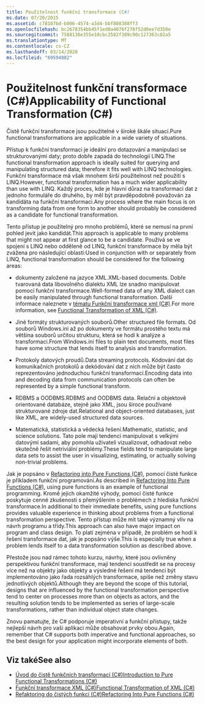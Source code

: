 ```yaml
---
title: Použitelnost funkční transformace (C#)
ms.date: 07/20/2015
ms.assetid: c78107bd-b006-4574-a3d4-bbf808388ff3
ms.openlocfilehash: bc2678354bb45f1ed0a4076f278f52d0ee7d350e
ms.sourcegitcommit: 7588136e355e10cbc2582f389c90c127363c02a5
ms.translationtype: MT
ms.contentlocale: cs-CZ
ms.lasthandoff: 03/14/2020
ms.locfileid: "69594882"
---
```

# <a name="applicability-of-functional-transformation-c"></a><span data-ttu-id="685c6-102">Použitelnost funkční transformace (C#)</span><span class="sxs-lookup"><span data-stu-id="685c6-102">Applicability of Functional Transformation (C#)</span></span>
<span data-ttu-id="685c6-103">Čistě funkční transformace jsou použitelné v široké škále situací.</span><span class="sxs-lookup"><span data-stu-id="685c6-103">Pure functional transformations are applicable in a wide variety of situations.</span></span>  
  
 <span data-ttu-id="685c6-104">Přístup k funkční transformaci je ideální pro dotazování a manipulaci se strukturovanými daty; proto dobře zapadá do technologií LINQ.</span><span class="sxs-lookup"><span data-stu-id="685c6-104">The functional transformation approach is ideally suited for querying and manipulating structured data; therefore it fits well with LINQ technologies.</span></span> <span data-ttu-id="685c6-105">Funkční transformace má však mnohem širší použitelnost než použití s LINQ.</span><span class="sxs-lookup"><span data-stu-id="685c6-105">However, functional transformation has a much wider applicability than use with LINQ.</span></span> <span data-ttu-id="685c6-106">Každý proces, kde je hlavní důraz na transformaci dat z jednoho formuláře do druhého, by měl být pravděpodobně považován za kandidáta na funkční transformaci.</span><span class="sxs-lookup"><span data-stu-id="685c6-106">Any process where the main focus is on transforming data from one form to another should probably be considered as a candidate for functional transformation.</span></span>  
  
 <span data-ttu-id="685c6-107">Tento přístup je použitelný pro mnoho problémů, které se nemusí na první pohled jevit jako kandidát.</span><span class="sxs-lookup"><span data-stu-id="685c6-107">This approach is applicable to many problems that might not appear at first glance to be a candidate.</span></span> <span data-ttu-id="685c6-108">Používá se ve spojení s LINQ nebo odděleně od LINQ, funkční transformace by měla být zvážena pro následující oblasti:</span><span class="sxs-lookup"><span data-stu-id="685c6-108">Used in conjunction with or separately from LINQ, functional transformation should be considered for the following areas:</span></span>  
  
- <span data-ttu-id="685c6-109">dokumenty založené na jazyce XML.</span><span class="sxs-lookup"><span data-stu-id="685c6-109">XML-based documents.</span></span> <span data-ttu-id="685c6-110">Dobře tvarovaná data libovolného dialektu XML lze snadno manipulovat pomocí funkční transformace.</span><span class="sxs-lookup"><span data-stu-id="685c6-110">Well-formed data of any XML dialect can be easily manipulated through functional transformation.</span></span> <span data-ttu-id="685c6-111">Další informace naleznete v [tématu Funkční transformace xml (C#)](./functional-transformation-of-xml.md).</span><span class="sxs-lookup"><span data-stu-id="685c6-111">For more information, see [Functional Transformation of XML (C#)](./functional-transformation-of-xml.md).</span></span>  
  
- <span data-ttu-id="685c6-112">Jiné formáty strukturovaných souborů.</span><span class="sxs-lookup"><span data-stu-id="685c6-112">Other structured file formats.</span></span> <span data-ttu-id="685c6-113">Od souborů Windows.ini až po dokumenty ve formátu prostého textu má většina souborů určitou strukturu, která se hodí k analýze a transformaci.</span><span class="sxs-lookup"><span data-stu-id="685c6-113">From Windows.ini files to plain text documents, most files have some structure that lends itself to analysis and transformation.</span></span>  
  
- <span data-ttu-id="685c6-114">Protokoly datových proudů.</span><span class="sxs-lookup"><span data-stu-id="685c6-114">Data streaming protocols.</span></span> <span data-ttu-id="685c6-115">Kódování dat do komunikačních protokolů a dekódování dat z nich může být často reprezentováno jednoduchou funkční transformací.</span><span class="sxs-lookup"><span data-stu-id="685c6-115">Encoding data into and decoding data from communication protocols can often be represented by a simple functional transform.</span></span>  
  
- <span data-ttu-id="685c6-116">RDBMS a OODBMS.</span><span class="sxs-lookup"><span data-stu-id="685c6-116">RDBMS and OODBMS data.</span></span> <span data-ttu-id="685c6-117">Relační a objektově orientované databáze, stejně jako XML, jsou široce používané strukturované zdroje dat.</span><span class="sxs-lookup"><span data-stu-id="685c6-117">Relational and object-oriented databases, just like XML, are widely-used structured data sources.</span></span>  
  
- <span data-ttu-id="685c6-118">Matematická, statistická a vědecká řešení.</span><span class="sxs-lookup"><span data-stu-id="685c6-118">Mathematic, statistic, and science solutions.</span></span> <span data-ttu-id="685c6-119">Tato pole mají tendenci manipulovat s velkými datovými sadami, aby pomohla uživateli vizualizovat, odhadovat nebo skutečně řešit netriviální problémy.</span><span class="sxs-lookup"><span data-stu-id="685c6-119">These fields tend to manipulate large data sets to assist the user in visualizing, estimating, or actually solving non-trivial problems.</span></span>  
  
 <span data-ttu-id="685c6-120">Jak je popsáno v [Refactoring into Pure Functions (C#)](./refactoring-into-pure-functions.md), pomocí čisté funkce je příkladem funkční programování.</span><span class="sxs-lookup"><span data-stu-id="685c6-120">As described in [Refactoring Into Pure Functions (C#)](./refactoring-into-pure-functions.md), using pure functions is an example of functional programming.</span></span> <span data-ttu-id="685c6-121">Kromě jejich okamžité výhody, pomocí čisté funkce poskytuje cenné zkušenosti s přemýšlením o problémech z hlediska funkční transformace.</span><span class="sxs-lookup"><span data-stu-id="685c6-121">In additional to their immediate benefits, using pure functions provides valuable experience in thinking about problems from a functional transformation perspective.</span></span> <span data-ttu-id="685c6-122">Tento přístup může mít také významný vliv na návrh programu a třídy.</span><span class="sxs-lookup"><span data-stu-id="685c6-122">This approach can also have major impact on program and class design.</span></span> <span data-ttu-id="685c6-123">To platí zejména v případě, že problém se hodí k řešení transformace dat, jak je popsáno výše.</span><span class="sxs-lookup"><span data-stu-id="685c6-123">This is especially true when a problem lends itself to a data transformation solution as described above.</span></span>  
  
 <span data-ttu-id="685c6-124">Přestože jsou nad rámec tohoto kurzu, návrhy, které jsou ovlivněny perspektivou funkční transformace, mají tendenci soustředit se na procesy více než na objekty jako objekty a výsledné řešení má tendenci být implementováno jako řada rozsáhlých transformace, spíše než změny stavu jednotlivých objektů.</span><span class="sxs-lookup"><span data-stu-id="685c6-124">Although they are beyond the scope of this tutorial, designs that are influenced by the functional transformation perspective tend to center on processes more than on objects as actors, and the resulting solution tends to be implemented as series of large-scale transformations, rather than individual object state changes.</span></span>  
  
 <span data-ttu-id="685c6-125">Znovu pamatujte, že C# podporuje imperativní a funkční přístupy, takže nejlepší návrh pro vaši aplikaci může obsahovat prvky obou.</span><span class="sxs-lookup"><span data-stu-id="685c6-125">Again, remember that C# supports both imperative and functional approaches, so the best design for your application might incorporate elements of both.</span></span>  
  
## <a name="see-also"></a><span data-ttu-id="685c6-126">Viz také</span><span class="sxs-lookup"><span data-stu-id="685c6-126">See also</span></span>

- [<span data-ttu-id="685c6-127">Úvod do čistě funkčních transformací (C#)</span><span class="sxs-lookup"><span data-stu-id="685c6-127">Introduction to Pure Functional Transformations (C#)</span></span>](./introduction-to-pure-functional-transformations.md)
- [<span data-ttu-id="685c6-128">Funkční transformace XML (C#)</span><span class="sxs-lookup"><span data-stu-id="685c6-128">Functional Transformation of XML (C#)</span></span>](./functional-transformation-of-xml.md)
- [<span data-ttu-id="685c6-129">Refaktoring do čistých funkcí (C#)</span><span class="sxs-lookup"><span data-stu-id="685c6-129">Refactoring Into Pure Functions (C#)</span></span>](./refactoring-into-pure-functions.md)
